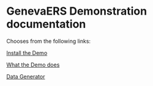 # GenevaERS Demonstration documentation

Chooses from the following links:


 [Install the Demo](InstallDemo.md)

 [What the Demo does](WhatInDemo.md)

 [Data Generator](DataGenerator.md)
 


